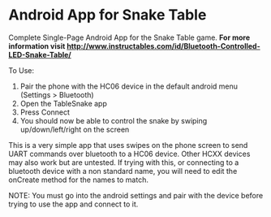 # Android App for Snake Table

Complete Single-Page Android App for the Snake Table game.
**For more information visit http://www.instructables.com/id/Bluetooth-Controlled-LED-Snake-Table/**

To Use:
1. Pair the phone with the HC06 device in the default android menu (Settings > Bluetooth)
2. Open the TableSnake app
3. Press Connect
4. You should now be able to control the snake by swiping up/down/left/right on the screen


This is a very simple app that uses swipes on the phone screen to send UART commands over bluetooth to a HC06 device. Other HCXX devices may also work but are untested. If trying with this, or connecting to a bluetooth device with a non standard name, you will need to edit the onCreate method for the names to match.

NOTE: You must go into the android settings and pair with the device before trying to use the app and connect to it.
